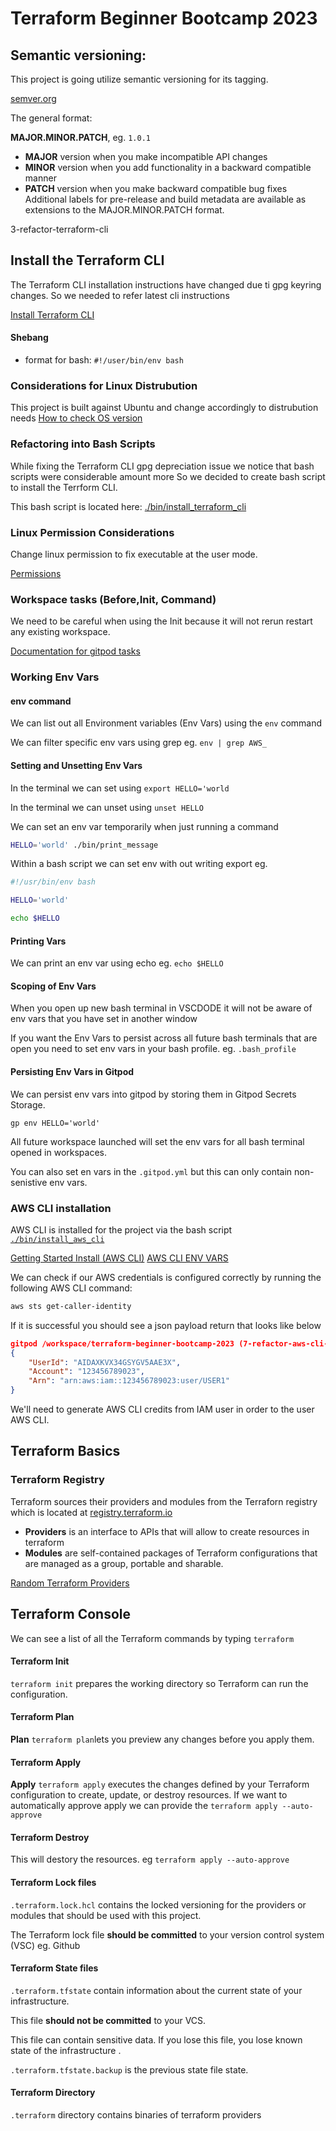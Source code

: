 # Terraform Beginner Bootcamp 2023

## Semantic versioning:
This project is going utilize semantic versioning for its tagging.

[semver.org](semver.org)

The general format:

**MAJOR.MINOR.PATCH**, eg. `1.0.1`

- **MAJOR** version when you make incompatible API changes
- **MINOR** version when you add functionality in a backward compatible manner
- **PATCH** version when you make backward compatible bug fixes
Additional labels for pre-release and build metadata are available as extensions to the MAJOR.MINOR.PATCH format.

 3-refactor-terraform-cli
## Install the Terraform CLI

The Terraform CLI installation instructions have changed due ti gpg keyring changes. So we needed to refer latest cli instructions

[Install Terraform CLI](https://developer.hashicorp.com/terraform/tutorials/aws-get-started/install-cli)

#### Shebang

- format for bash: `#!/user/bin/env bash`



### Considerations for Linux Distrubution

This project is built against Ubuntu and change accordingly to distrubution needs
[How to check OS version](https://www.cyberciti.biz/faq/how-to-check-os-version-in-linux-command-line/)


### Refactoring into Bash Scripts

While fixing the Terraform CLI gpg depreciation issue we notice that bash scripts were considerable amount more So we decided to create bash script to install the Terrform CLI.

This bash script is located here: [./bin/install_terraform_cli](./bin/install_terraform_cli)

### Linux Permission Considerations

Change linux permission to fix executable at the user mode.

[Permissions](https://en.wikipedia.org/wiki/Chmod)

### Workspace tasks (Before,Init, Command)

We need to be careful when using the Init because it will not rerun restart any existing workspace.


[Documentation for gitpod tasks](https://www.gitpod.io/docs/configure/workspaces/tasks)

### Working Env Vars

#### env command

We can list out all Environment variables (Env Vars) using the `env` command

We can filter specific env vars using grep eg. `env | grep AWS_`

#### Setting and Unsetting Env Vars

In the terminal we can set using `export HELLO='world`

In the terminal we can unset using `unset HELLO`


We can set an env var temporarily when just running a command

````sh
HELLO='world' ./bin/print_message
````
Within a bash script we can set env with out writing export eg.

```sh
#!/usr/bin/env bash

HELLO='world'

echo $HELLO 
````
#### Printing Vars

We can print an env var using echo eg. `echo $HELLO`


#### Scoping of Env Vars

When you open up new bash terminal in VSCDODE it will not be aware of env vars that you have set in another window

If you want the Env Vars to persist across all future bash terminals that are open you need to set env vars in your bash profile. eg. `.bash_profile`

#### Persisting Env Vars in Gitpod

We can persist env vars into gitpod by storing them in Gitpod Secrets Storage.

```
gp env HELLO='world'
```

All future workspace launched will set the env vars for all bash terminal opened in workspaces.


You can also set en vars in the `.gitpod.yml` but this can only contain non-senistive env vars.

### AWS CLI installation

AWS CLI is installed for the project via the bash script [`./bin/install_aws_cli`](./bin/install_aws_cli)


[Getting Started Install (AWS CLI)](https://docs.aws.amazon.com/cli/latest/userguide/getting-started-install.html)
[AWS CLI ENV VARS](https://docs.aws.amazon.com/cli/latest/userguide/cli-configure-envvars.html)

We can check if our AWS credentials is configured correctly by running the following AWS CLI command:
```sh
aws sts get-caller-identity
```

If it is successful you should see a json payload return that looks like below

```json
gitpod /workspace/terraform-beginner-bootcamp-2023 (7-refactor-aws-cli-script) $ aws sts get-caller-identity
{
    "UserId": "AIDAXKVX34GSYGV5AAE3X",
    "Account": "123456789023",
    "Arn": "arn:aws:iam::123456789023:user/USER1"
}

```
We'll need to generate AWS CLI credits from IAM user in order to the user AWS CLI.


## Terraform Basics

### Terraform Registry

Terraform sources their providers and modules from the Terraforn registry which is located at [registry.terraform.io](https://registry.terraform.io/)

- **Providers** is an interface to APIs that will allow to create resources in terraform
- **Modules** are self-contained packages of Terraform configurations that are managed as a group, portable and sharable.

[Random Terraform Providers](https://registry.terraform.io/providers/hashicorp/random/latest)

## Terraform Console

We can see a list of all the Terraform commands by typing `terraform`

#### Terraform Init

`terraform init` prepares the working directory so Terraform can run the configuration.

#### Terraform Plan

**Plan** `terraform plan`lets you preview any changes before you apply them.

#### Terraform Apply

**Apply** `terraform apply` executes the changes defined by your Terraform configuration to create, update, or destroy resources. If we want to automatically approve apply we can provide the `terraform apply --auto-approve`

#### Terraform Destroy

This will destory the resources. eg `terraform apply --auto-approve`

#### Terraform Lock files

`.terraform.lock.hcl` contains the  locked versioning for the providers or modules that should be used with this project.

The Terraform lock file **should be committed** to your version control system (VSC) eg. Github

#### Terraform State files

`.terraform.tfstate` contain information about the current state of your infrastructure. 

This file **should not be committed** to your VCS.

This file can contain sensitive data. If you lose this file, you lose known state of the infrastructure .

`.terraform.tfstate.backup` is the previous state file state.

#### Terraform Directory

`.terraform` directory contains binaries of terraform providers